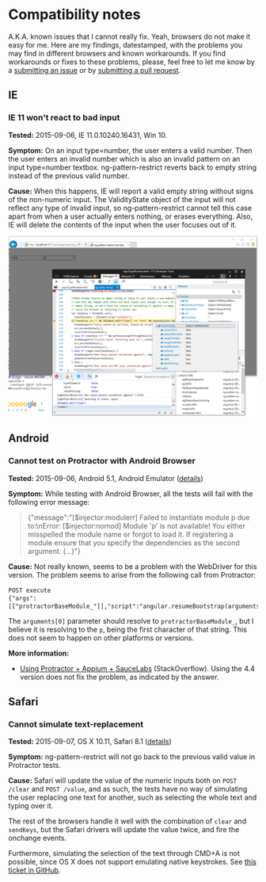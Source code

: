 # Compatibility notes

A.K.A. known issues that I cannot really fix. Yeah, browsers do not make it easy for me. Here are my findings, datestamped, with the problems you may find in different browsers and known workarounds. If you find workarounds or fixes to these problems, please, feel free to let me know by a [submitting an issue][submit an issue] or by [submitting a pull request][submit PR].

## IE

### IE 11 won't react to bad input

**Tested:** 2015-09-06, IE 11.0.10240.16431, Win 10.

**Symptom:** On an input type=number, the user enters a valid number. Then the user enters an invalid number which is also an invalid pattern on an input type=number textbox. ng-pattern-restrict reverts back to empty string instead of the previous valid number.

**Cause:** When this happens, IE will report a valid empty string without signs of the non-numeric input. The ValidityState object of the input will not reflect any type of invalid input, so ng-pattern-restrict cannot tell this case apart from when a user actually enters nothing, or erases everything. Also, IE will delete the contents of the input when the user focuses out of it.

![Bad input not signaled by ValidityState object](IE11NumberBadInput.png)

[submit an issue]: https://github.com/AlphaGit/ng-pattern-restrict/issues/new
[submit PR]: https://github.com/AlphaGit/ng-pattern-restrict/pulls

## Android

### Cannot test on Protractor with Android Browser

**Tested:** 2015-09-06, Android 5.1, Android Emulator ([details](https://saucelabs.com/beta/tests/2cf309f1429445c188cb105c25037695))

**Symptom:** While testing with Android Browser, all the tests will fail with the following error message:

> {"message":"[$injector:modulerr] Failed to instantiate module p due to:\nError: [$injector:nomod] Module 'p' is not available! You either misspelled the module name or forgot to load it. If registering a module ensure that you specify the dependencies as the second argument. (...)"}

**Cause:** Not really known, seems to be a problem with the WebDriver for this version. The problem seems to arise from the following call from Protractor:

    POST execute
    {"args":[["protractorBaseModule_"]],"script":"angular.resumeBootstrap(arguments[0]);"}

The `arguments[0]` parameter should resolve to `protractorBaseModule_`, but I believe it is resolving to the `p`, being the first character of that string. This does not seem to happen on other platforms or versions.

**More information:**

- [Using Protractor + Appium + SauceLabs](http://stackoverflow.com/a/30857288/147507) (StackOverflow). Using the 4.4 version does not fix the problem, as indicated by the answer.

## Safari

### Cannot simulate text-replacement

**Tested:** 2015-09-07, OS X 10.11, Safari 8.1 ([details](https://saucelabs.com/beta/tests/8db6e1e8963f4530bb9bee010312353a))

**Symptom:** ng-pattern-restrict will not go back to the previous valid value in Protractor tests.

**Cause:** Safari will update the value of the numeric inputs both on `POST /clear` and `POST /value`, and as such, the tests have no way of simulating the user replacing one text for another, such as selecting the whole text and typing over it.

The rest of the browsers handle it well with the combination of `clear` and `sendKeys`, but the Safari drivers will update the value twice, and fire the onchange events.

Furthermore, simulating the selection of the text through CMD+A is not possible, since OS X does not support emulating native keystrokes. See [this ticket in GitHub](https://github.com/angular/protractor/issues/690).